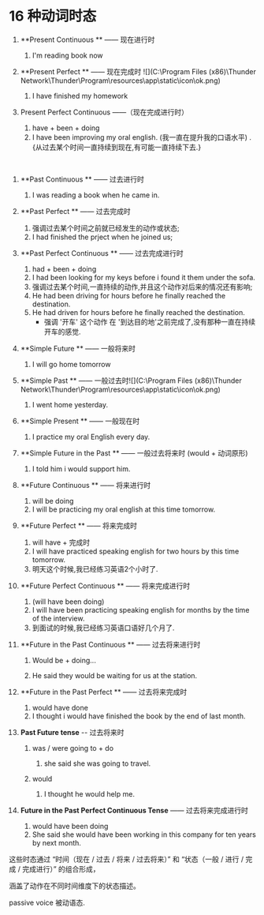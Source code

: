 #  16 种动词时态

1. **Present Continuous ** —— 现在进行时
   1. I'm reading book now

2. **Present Perfect ** —— 现在完成时 ![](C:\Program Files (x86)\Thunder Network\Thunder\Program\resources\app\static\icon\ok.png)
   1. I have finished my homework
3. Present Perfect Continuous  ——（现在完成进行时）
   1. have + been + doing
   2. I have been improving my oral english. (我一直在提升我的口语水平)  .{从过去某个时间一直持续到现在,有可能一直持续下去.}


​	

1. **Past Continuous ** —— 过去进行时 
   1. I was reading a book when he came in.
2. **Past Perfect ** —— 过去完成时 
   1. 强调过去某个时间之前就已经发生的动作或状态;
   2. I had finished the prject when he joined us;

3. **Past Perfect Continuous ** —— 过去完成进行时
   1. had + been + doing
   2. I had been looking for my keys before i found it them under the sofa.
   3. 强调过去某个时间,一直持续的动作,并且这个动作对后来的情况还有影响;
   4. He had been driving for hours before he finally reached the destination.
   5. He had driven for hours before he finally reached the destination.
      - 强调 '开车'  这个动作 在 '到达目的地'之前完成了,没有那种一直在持续开车的感觉.





1. **Simple Future ** —— 一般将来时
   1. I will go home tomorrow
2. **Simple Past ** —— 一般过去时![](C:\Program Files (x86)\Thunder Network\Thunder\Program\resources\app\static\icon\ok.png)

   1. I went home yesterday.

3. **Simple Present ** —— 一般现在时
   1. I practice my oral English every day.
4. **Simple Future in the Past ** —— 一般过去将来时  (would + 动词原形)
   1. I told him i would support him.  



1. **Future Continuous ** —— 将来进行时

   1. will be doing
   2. I will be practicing my oral english at this time tomorrow. 

2. **Future Perfect ** —— 将来完成时

   1. will have + 完成时
   2. I will have practiced speaking english for two hours by this time tomorrow.
   3. 明天这个时候,我已经练习英语2个小时了.

   

3. **Future Perfect Continuous ** —— 将来完成进行时

   1. (will have been doing)
   2. I will have been practicing speaking english for months by the time of the interview.
   3. 到面试的时候,我已经练习英语口语好几个月了.

4. **Future in the Past Continuous ** —— 过去将来进行时

   1. Would be + doing...

   2. He said they would be waiting for us at the station.

5. **Future in the Past Perfect ** —— 过去将来完成时

   1. would have done
   2. I thought i would have finished the book by the end of last month.

6. **Past Future tense**  -- 过去将来时

   1. was / were going to + do
      1. she said she was going to travel.

   2. would
      1. I thought he would help me.


1. **Future in the Past Perfect Continuous Tense** —— 过去将来完成进行时
   1. would have been doing
   2. She said she would have been working in this company for ten years by next month.



这些时态通过 “时间（现在 / 过去 / 将来 / 过去将来）” 和 “状态（一般 / 进行 / 完成 / 完成进行）” 的组合形成，

涵盖了动作在不同时间维度下的状态描述。



passive voice 被动语态.



